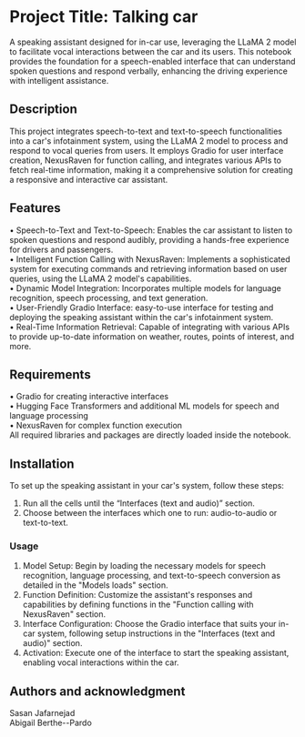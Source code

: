 # Project Title: Talking car

A speaking assistant designed for in-car use, leveraging the LLaMA 2 model to facilitate vocal interactions between the car and its users. This notebook provides the foundation for a speech-enabled interface that can understand spoken questions and respond verbally, enhancing the driving experience with intelligent assistance.

## Description

This project integrates speech-to-text and text-to-speech functionalities into a car's infotainment system, using the LLaMA 2 model to process and respond to vocal queries from users. It employs Gradio for user interface creation, NexusRaven for function calling, and integrates various APIs to fetch real-time information, making it a comprehensive solution for creating a responsive and interactive car assistant.

## Features

•	Speech-to-Text and Text-to-Speech: Enables the car assistant to listen to spoken questions and respond audibly, providing a hands-free experience for drivers and passengers.  
•	Intelligent Function Calling with NexusRaven: Implements a sophisticated system for executing commands and retrieving information based on user queries, using the LLaMA 2 model's capabilities.  
•	Dynamic Model Integration: Incorporates multiple models for language recognition, speech processing, and text generation.  
•	User-Friendly Gradio Interface: easy-to-use interface for testing and deploying the speaking assistant within the car's infotainment system.  
•	Real-Time Information Retrieval: Capable of integrating with various APIs to provide up-to-date information on weather, routes, points of interest, and more.

## Requirements

•	Gradio for creating interactive interfaces  
•	Hugging Face Transformers and additional ML models for speech and language processing  
•	NexusRaven for complex function execution  
All required libraries and packages are directly loaded inside the notebook.

## Installation

To set up the speaking assistant in your car's system, follow these steps:  
1.	Run all the cells until the “Interfaces (text and audio)” section.  
2.	Choose between the interfaces which one to run: audio-to-audio or text-to-text.  
### Usage
1.	Model Setup: Begin by loading the necessary models for speech recognition, language processing, and text-to-speech conversion as detailed in the "Models loads" section.  
2.	Function Definition: Customize the assistant's responses and capabilities by defining functions in the "Function calling with NexusRaven" section.  
3.	Interface Configuration: Choose the Gradio interface that suits your in-car system, following setup instructions in the "Interfaces (text and audio)" section.  
4.	Activation: Execute one of the interface to start the speaking assistant, enabling vocal interactions within the car.  

## Authors and acknowledgment

Sasan Jafarnejad  
Abigail Berthe--Pardo  
